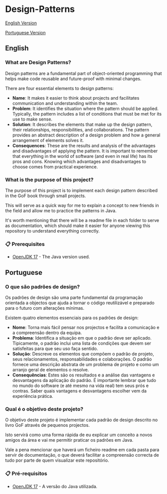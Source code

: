 # Design-Patterns
[English Version](#English)

[Portuguese Version](#portuguese)
## English
### What are Design Patterns?
Design patterns are a fundamental part of object-oriented programming that helps make code reusable and future-proof with minimal changes.

There are four essential elements to design patterns:
* **Name**: It makes it easier to think about projects and facilitates communication and understanding within the team.
* **Problem**: It identifies the situation where the pattern should be applied. Typically, the pattern includes a list of conditions that must be met for its use to make sense.
* **Solution**: It describes the elements that make up the design pattern, their relationships, responsibilities, and collaborations. The pattern provides an abstract description of a design problem and how a general arrangement of elements solves it.
* **Consequences**: These are the results and analysis of the advantages and disadvantages of applying the pattern. It is important to remember that everything in the world of software (and even in real life) has its pros and cons. Knowing which advantages and disadvantages to choose comes from practical experience.

### What is the purpose of this project?
The purpose of this project is to implement each design pattern described in the GoF book through small projects.

This will serve as a quick way for me to explain a concept to new friends in the field and allow me to practice the patterns in Java.

It's worth mentioning that there will be a readme file in each folder to serve as documentation, which should make it easier for anyone viewing this repository to understand everything correctly.

### 📋 Prerequisites
* [OpenJDK 17](https://openjdk.org/projects/jdk/17/) - The Java version used.

## Portuguese
### O que são padrões de design?
Os padrões de design são uma parte fundamental da programação orientada a objectos que ajuda a tornar o código reutilizável e preparado para o futuro com alterações mínimas.

Existem quatro elementos essenciais para os padrões de design:
* **Nome**: Torna mais fácil pensar nos projectos e facilita a comunicação e a compreensão dentro da equipa.
* **Problema**: Identifica a situação em que o padrão deve ser aplicado. Tipicamente, o padrão inclui uma lista de condições que devem ser satisfeitas para que seu uso faça sentido.
* **Solução**: Descreve os elementos que compõem o padrão de projeto, seus relacionamentos, responsabilidades e colaborações. O padrão fornece uma descrição abstrata de um problema de projeto e como um arranjo geral de elementos o resolve.
* **Consequências**: Estes são os resultados e a análise das vantagens e desvantagens da aplicação do padrão. É importante lembrar que tudo no mundo do software (e até mesmo na vida real) tem seus prós e contras. Saber quais vantagens e desvantagens escolher vem da experiência prática.

### Qual é o objetivo deste projeto?
O objetivo deste projeto é implementar cada padrão de design descrito no livro GoF através de pequenos projectos.

Isto servirá como uma forma rápida de eu explicar um conceito a novos amigos da área e vai me permitir praticar os padrões em Java.

Vale a pena mencionar que haverá um ficheiro readme em cada pasta para servir de documentação, o que deverá facilitar a compreensão correcta de tudo por parte de quem visualizar este repositório.

### 📋 Pré-requisitos
* [OpenJDK 17](https://openjdk.org/projects/jdk/17/) - A versão do Java utilizada.
